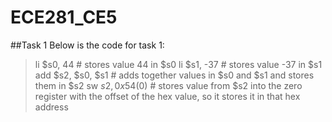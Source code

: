 ECE281_CE5
==========

##Task 1
Below is the code for task 1:
>li $s0, 44    # stores value 44 in $s0
>li $s1, -37   # stores value -37 in $s1
>add $s2, $s0, $s1    # adds together values in $s0 and $s1 and stores them in $s2
>sw $s2, 0x54($0)    # stores value from $s2 into the zero register with the offset of the hex value, so it stores it
>                  in that hex address
